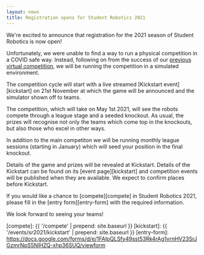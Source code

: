 ```yaml
---
layout: news
title: Registration opens for Student Robotics 2021
---
```


We're excited to announce that registration for the 2021 season of Student
Robotics is now open!

Unfortunately, we were unable to find a way to run a physical competition in a
COVID safe way. Instead, following on from the success of our
[previous virtual competition](https://studentrobotics.org/news/2020-07-25-post-competition/),
we will be running the competition in a simulated environment.

The competition cycle will start with a live streamed [Kickstart event][kickstart]
on 21st November at which the game will be announced and the simulator shown off to teams.

The competition, which will take on May 1st 2021, will
see the robots compete through a league stage and a seeded knockout. As usual,
the prizes will recognise not only the teams which come top in the knockouts,
but also those who excel in other ways.

In addition to the main competiton we will be running monthly league sessions
(starting in January) which will seed your position in the final knockout.

Details of the game and prizes will be revealed at Kickstart. Details of the
Kickstart can be found on its [event page][kickstart] and competition events
will be published when they are available. We expect to confirm places before
Kickstart.

If you would like a chance to [compete][compete] in Student Robotics 2021,
please fill in the [entry form][entry-form] with the required information.

We look forward to seeing your teams!

[compete]: {{ '/compete' | prepend: site.baseurl }}
[kickstart]: {{ '/events/sr2021/kickstart' | prepend: site.baseurl }}
[entry-form]: https://docs.google.com/forms/d/e/1FAIpQLSfy49sst53Rk4rAg1vrnHV23SrJGzmrNpS5NlHZQ-xhp36SUQ/viewform
